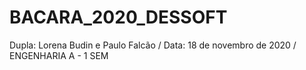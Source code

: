 # BACARA_2020_DESSOFT
Dupla: Lorena Budin e Paulo Falcão / Data: 18 de novembro de 2020 / ENGENHARIA A - 1 SEM
